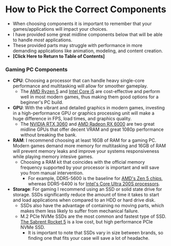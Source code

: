 # How to Pick the Correct Components
- When choosing components it is important to remember that your games/applications will impact your choices.
- I have provided some great midline components below that will be able to handle _most_ applications.
- These provided parts may struggle with performance in more demanding applications like animation, modeling, and content creation.
- **[Click Here to Return to Table of Contents]**
### Gaming PC Components
- **CPU**: Choosing a processor that can handle heavy single-core performance and multitasking will allow for smoother gameplay.
  - The [AMD Ryzen 5](https://www.pcmag.com/reviews/amd-ryzen-5-4500) and [Intel Core i5](https://www.pcmag.com/reviews/intel-core-i5-13600k) are cost-effective and perform well in most modern games, thus making them good options for a beginner's PC build.
- **GPU**: With the vibrant and detailed graphics in modern games, investing in a high-performance GPU or graphics processing unit will make a huge difference in FPS, load times, and graphics quality.
  - The [NVIDIA RTX 3060](https://www.tomshardware.com/reviews/nvidia-geforce-rtx-3060-review) and [AMD Radeon RX 6000](https://www.tomshardware.com/reviews/amd-radeon-rx-6600-review-xfx) are two great midline GPUs that offer decent VRAM and great 1080p performance without breaking the bank.
- **RAM**: I recommend choosing at least 16GB of RAM for a gaming PC. Modern games demand more memory for multitasking and 16GB of RAM will prevent memory leaks and improve your systems responsiveness while playing memory intesive games.
  - Choosing a RAM kit that coincides with the official memory frequency supported by your processor is important and will save you from manual intervention.
     - For example, DDR5-5600 is the baseline for [AMD's Zen 5 chips](https://en.wikipedia.org/wiki/Zen_5), whereas DDR5-6400 is for [Intel's Core Ultra 200S processors](https://www.pugetsystems.com/labs/articles/intel-core-ultra-200s-content-creation-review/?srsltid=AfmBOoq4o3HuplrLmfeVuy75oabC3eucqv7i722dKoHyWqFi1y6nwArt).
- **Storage**: For gaming I recommend using an SSD or solid state drive for storage. SSDs significantly reduce the amount of time it takes to start and load applications when compared to an HDD or hard drive disk.
  - SSDs also have the advantage of containing no moving parts, which makes them less likely to suffer from mechanical failure.
  - M.2 PCIe NVMe SSDs are the most common and fastest type of SSD. [The Sabrent Rocket 5](https://www.tomshardware.com/pc-components/ssds/sabrent-rocket-5-2tb-ssd-review) is a low cost, but high performance PCIe NVMe SSD.
    - It is important to note that SSDs vary in size between brands, so finding one that fits your case will save a lot of headache.
